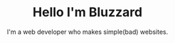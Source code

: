 
<h1 align="center">Hello I'm Bluzzard</h1>

<p align="center" >I'm a web developer who makes simple(bad) websites.</p>
